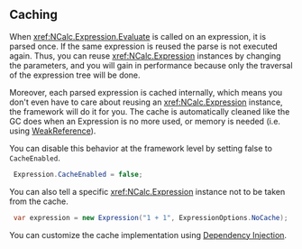 ﻿## Caching

When <xref:NCalc.Expression.Evaluate> is called on an expression, it is parsed once. If the same expression is reused the parse is not executed again. Thus, you can reuse <xref:NCalc.Expression>  instances by changing the parameters, and you will gain in performance because only the traversal of the expression tree will be done.

Moreover, each parsed expression is cached internally, which means you don't even have to care about reusing an <xref:NCalc.Expression> instance, the framework will do it for you.
The cache is automatically cleaned like the GC does when an Expression is no more used, or memory is needed (i.e. using [WeakReference<LogicalExpression>](https://learn.microsoft.com/en-us/dotnet/api/system.weakreference-1?view=net-8.0)).

You can disable this behavior at the framework level by setting false to `CacheEnabled`.

```c#
 Expression.CacheEnabled = false;
```

You can also tell a specific <xref:NCalc.Expression> instance not to be taken from the cache.

```c#
 var expression = new Expression("1 + 1", ExpressionOptions.NoCache);
```

You can customize the cache implementation using [Dependency Injection](dependency_injection.md).
